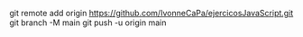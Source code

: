 <!-- Se te proponen una serie de ejercicios para practicar
los arrays y el bucle for.

Para resolver NO hay que utilizar ninguna función matemática
Crea el código necesario para resolver los requerimientos

Dado este array:
let arrayNumeros1 = [ 4, 5, 3, 8, 2, 7, 1, 6]
let arrayNumeros2 = [ 4, 2, 7, 1, 6]
o cualquier otro array solo con números

1) Mostrar por consola la suma de todos los valores
2) Mostrar por consola el promedio
3) Encontrar los valores máximo y mínimo
4) Sumar los valores con índice par y restar los impares
Hay que mostrar por consola cada resultado

Dado estos arrays:
let arrayNombres1 = [ "José María", "Francisco", "Luís", "Mónica", "Nicolás", "Ricardo", "Sara", "Anna", "Pol"]
let arrayNombres2 = ["Clint", "Robert", "James", "Anne", "Ingrid", "John", "Patricia", "Marie" ]

5) Encontrar el elemento con el texto más largo y guardarlo en la variable varTextoMasLargo
Si hay más de un valor, guardarlos en el array arrayTextosMasLargos.

6) Lo mismo para el texto más corto.

7) Obtén un array llamado longitudNombres que tenga como elementos las longitudes de los textos
incluidos en cualquiera de los arrays anteriores. Por tanto debes mostrar : [ 8, 5, 4, etc.

8) Crea un array llamado arrayNombresConI que incluya solo los nombres que contengan la letra i

Dado este array:
let arrayMixto = [ "Marie", 24, "Pol", 18, "Judith", 22, "Eva", 28 ]
o cualquier otro array con una estructura similar

9) Debes obtener otro array llamado arrayBidimensional que sea así:
[ ["Marie", 24 ], ["Pol", 18], ["Judith", 22 ], [ "Eva", 28] ]

10) A partir de un array como el que has obtenido en el ejercicio 9,
debes resolver los ejercios 1, 2, 3 y 4 -->




git remote add origin https://github.com/IvonneCaPa/ejercicosJavaScript.git
git branch -M main
git push -u origin main